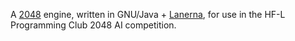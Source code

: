 A [2048](https://gabrielecirulli.github.io/2048/) engine, written in GNU/Java + [Lanerna](https://code.google.com/p/lanterna/), for use in the HF-L Programming Club 2048 AI competition.
